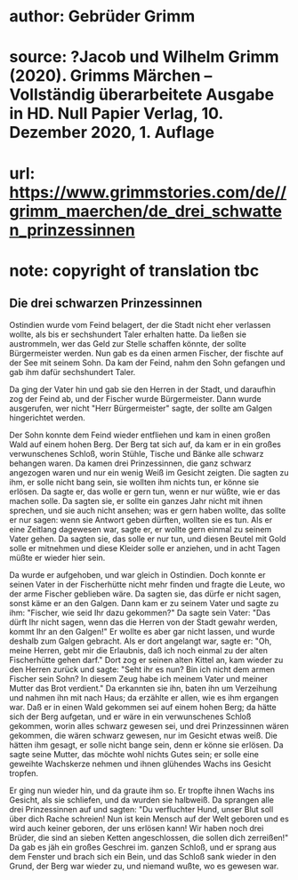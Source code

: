 # author: Gebrüder Grimm
# source: ?Jacob und Wilhelm Grimm (2020). Grimms Märchen – Vollständig überarbeitete Ausgabe in HD. Null Papier Verlag, 10. Dezember 2020, 1. Auflage
# url: https://www.grimmstories.com/de//grimm_maerchen/de_drei_schwatten_prinzessinnen
# note: copyright of translation tbc

## Die drei schwarzen Prinzessinnen 

Ostindien wurde vom Feind belagert, der die Stadt nicht eher verlassen
wollte, als bis er sechshundert Taler erhalten hatte. Da ließen sie
austrommeln, wer das Geld zur Stelle schaffen könnte, der sollte
Bürgermeister werden. Nun gab es da einen armen Fischer, der fischte auf
der See mit seinem Sohn. Da kam der Feind, nahm den Sohn gefangen und
gab ihm dafür sechshundert Taler.

Da ging der Vater hin und gab sie den Herren in der Stadt, und daraufhin
zog der Feind ab, und der Fischer wurde Bürgermeister. Dann wurde
ausgerufen, wer nicht "Herr Bürgermeister" sagte, der sollte am Galgen
hingerichtet werden.

Der Sohn konnte dem Feind wieder entfliehen und kam in einen großen Wald
auf einem hohen Berg. Der Berg tat sich auf, da kam er in ein großes
verwunschenes Schloß, worin Stühle, Tische und Bänke alle schwarz
behangen waren. Da kamen drei Prinzessinnen, die ganz schwarz angezogen
waren und nur ein wenig Weiß im Gesicht zeigten. Die sagten zu ihm, er
solle nicht bang sein, sie wollten ihm nichts tun, er könne sie erlösen.
Da sagte er, das wolle er gern tun, wenn er nur wüßte, wie er das machen
solle. Da sagten sie, er sollte ein ganzes Jahr nicht mit ihnen
sprechen, und sie auch nicht ansehen; was er gern haben wollte, das
sollte er nur sagen: wenn sie Antwort geben dürften, wollten sie es tun.
Als er eine Zeitlang dagewesen war, sagte er, er wollte gern einmal zu
seinem Vater gehen. Da sagten sie, das solle er nur tun, und diesen
Beutel mit Gold solle er mitnehmen und diese Kleider solle er anziehen,
und in acht Tagen müßte er wieder hier sein.

Da wurde er aufgehoben, und war gleich in Ostindien. Doch konnte er
seinen Vater in der Fischerhütte nicht mehr finden und fragte die Leute,
wo der arme Fischer geblieben wäre. Da sagten sie, das dürfe er nicht
sagen, sonst käme er an den Galgen. Dann kam er zu seinem Vater und
sagte zu ihm: "Fischer, wie seid Ihr dazu gekommen?" Da sagte sein
Vater: "Das dürft Ihr nicht sagen, wenn das die Herren von der Stadt
gewahr werden, kommt Ihr an den Galgen!" Er wollte es aber gar nicht
lassen, und wurde deshalb zum Galgen gebracht. Als er dort angelangt
war, sagte er: "Oh, meine Herren, gebt mir die Erlaubnis, daß ich noch
einmal zu der alten Fischerhütte gehen darf." Dort zog er seinen alten
Kittel an, kam wieder zu den Herren zurück und sagte: "Seht ihr es nun?
Bin ich nicht dem armen Fischer sein Sohn? In diesem Zeug habe ich
meinem Vater und meiner Mutter das Brot verdient." Da erkannten sie
ihn, baten ihn um Verzeihung und nahmen ihn mit nach Haus; da erzählte
er allen, wie es ihm ergangen war. Daß er in einen Wald gekommen sei auf
einem hohen Berg; da hätte sich der Berg aufgetan, und er wäre in ein
verwunschenes Schloß gekommen, worin alles schwarz gewesen sei, und drei
Prinzessinnen wären gekommen, die wären schwarz gewesen, nur im Gesicht
etwas weiß. Die hätten ihm gesagt, er solle nicht bange sein, denn er
könne sie erlösen. Da sagte seine Mutter, das möchte wohl nichts Gutes
sein; er solle eine geweihte Wachskerze nehmen und ihnen glühendes Wachs
ins Gesicht tropfen.

Er ging nun wieder hin, und da graute ihm so. Er tropfte ihnen Wachs ins
Gesicht, als sie schliefen, und da wurden sie halbweiß. Da sprangen alle
drei Prinzessinnen auf und sagten: "Du verfluchter Hund, unser Blut
soll über dich Rache schreien! Nun ist kein Mensch auf der Welt geboren
und es wird auch keiner geboren, der uns erlösen kann! Wir haben noch
drei Brüder, die sind an sieben Ketten angeschlossen, die sollen dich
zerreißen!" Da gab es jäh ein großes Geschrei im. ganzen Schloß, und er
sprang aus dem Fenster und brach sich ein Bein, und das Schloß sank
wieder in den Grund, der Berg war wieder zu, und niemand wußte, wo es
gewesen war.
